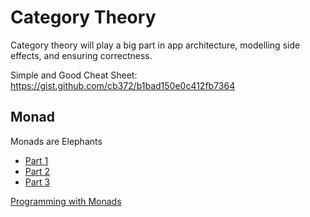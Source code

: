 # Category Theory

Category theory will play a big part in app architecture, modelling side effects, and ensuring correctness.

Simple and Good Cheat Sheet: https://gist.github.com/cb372/b1bad150e0c412fb7364

## Monad

Monads are Elephants
- [Part 1](http://james-iry.blogspot.com/2007/09/monads-are-elephants-part-1.html)
- [Part 2](http://james-iry.blogspot.com/2007/10/monads-are-elephants-part-2.html)
- [Part 3](http://james-iry.blogspot.com/2007/10/monads-are-elephants-part-3.html)

[Programming with Monads](http://book.realworldhaskell.org/read/programming-with-monads.html)

